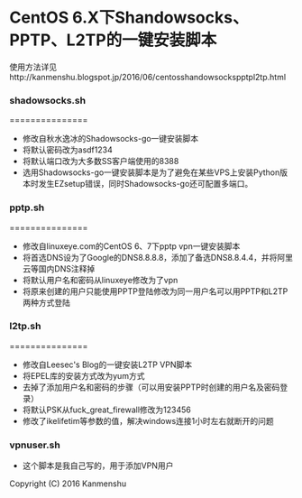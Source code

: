 # CentOS 6.X下Shandowsocks、PPTP、L2TP的一键安装脚本
使用方法详见http://kanmenshu.blogspot.jp/2016/06/centosshandowsockspptpl2tp.html


### shadowsocks.sh
===============
* 修改自秋水逸冰的Shadowsocks-go一键安装脚本
* 将默认密码改为asdf1234
* 将默认端口改为大多数SS客户端使用的8388
* 选用Shadowsocks-go一键安装脚本是为了避免在某些VPS上安装Python版本时发生EZsetup错误，同时Shadowsocks-go还可配置多端口。


### pptp.sh
===============
* 修改自linuxeye.com的CentOS 6、7下pptp vpn一键安装脚本
* 将首选DNS设为了Google的DNS8.8.8.8，添加了备选DNS8.8.4.4，并将阿里云等国内DNS注释掉
* 将默认用户名和密码从linuxeye修改为了vpn
* 将原来创建的用户只能使用PPTP登陆修改为同一用户名可以用PPTP和L2TP两种方式登陆


### l2tp.sh
===============
* 修改自Leesec's Blog的一键安装L2TP VPN脚本
* 将EPEL库的安装方式改为yum方式
* 去掉了添加用户名和密码的步骤（可以用安装PPTP时创建的用户名及密码登录）
* 将默认PSK从fuck_great_firewall修改为123456
* 修改了ikelifetim等参数的值，解决windows连接1小时左右就断开的问题


### vpnuser.sh
* 这个脚本是我自己写的，用于添加VPN用户


Copyright (C) 2016 Kanmenshu
